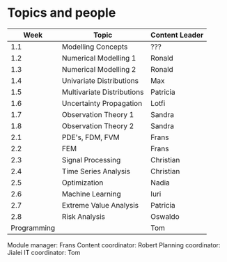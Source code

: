 # Topics and people

| Week          | Topic                     | Content Leader   |
|---------------|---------------------------|------------------|
| 1.1           | Modelling Concepts        | ???              |
| 1.2           | Numerical Modelling 1     | Ronald           |
| 1.3           | Numerical Modelling 2     | Ronald           |
| 1.4           | Univariate Distributions  | Max              |
| 1.5           | Multivariate Distributions| Patricia         |
| 1.6           | Uncertainty Propagation   | Lotfi            |
| 1.7           | Observation Theory 1      | Sandra           |
| 1.8           | Observation Theory 2      | Sandra           |
| 2.1           | PDE's, FDM, FVM           | Frans            |
| 2.2           | FEM                       | Frans            |
| 2.3           | Signal Processing         | Christian        |
| 2.4           | Time Series Analysis      | Christian        |
| 2.5           | Optimization              | Nadia            |
| 2.6           | Machine Learning          | Iuri             |
| 2.7           | Extreme Value Analysis    | Patricia         |
| 2.8           | Risk Analysis             | Oswaldo          |
| Programming   |                           | Tom              |

Module manager: Frans
Content coordinator: Robert
Planning coordinator: Jialei
IT coordinator: Tom
